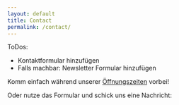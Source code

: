 ```yaml
---
layout: default
title: Contact
permalink: /contact/
---
```

ToDos:
* Kontaktformular hinzufügen
* Falls machbar: Newsletter Formular hinzufügen


Komm einfach während unserer [Öffnungszeiten](/calendar) vorbei!

Oder nutze das Formular und schick uns eine Nachricht:
<!--Formular einfügen!-->